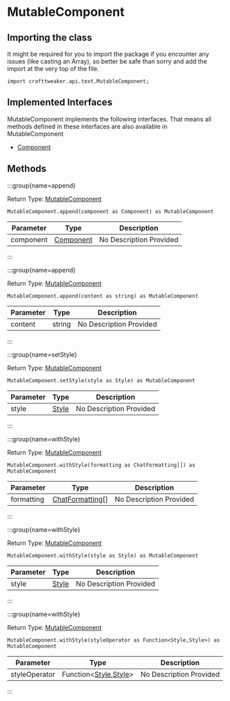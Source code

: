 # MutableComponent

## Importing the class

It might be required for you to import the package if you encounter any issues (like casting an Array), so better be safe than sorry and add the import at the very top of the file.
```zenscript
import crafttweaker.api.text.MutableComponent;
```


## Implemented Interfaces
MutableComponent implements the following interfaces. That means all methods defined in these interfaces are also available in MutableComponent

- [Component](/vanilla/api/text/Component)

## Methods

:::group{name=append}

Return Type: [MutableComponent](/vanilla/api/text/MutableComponent)

```zenscript
MutableComponent.append(component as Component) as MutableComponent
```

| Parameter | Type | Description |
|-----------|------|-------------|
| component | [Component](/vanilla/api/text/Component) | No Description Provided |


:::

:::group{name=append}

Return Type: [MutableComponent](/vanilla/api/text/MutableComponent)

```zenscript
MutableComponent.append(content as string) as MutableComponent
```

| Parameter | Type | Description |
|-----------|------|-------------|
| content | string | No Description Provided |


:::

:::group{name=setStyle}

Return Type: [MutableComponent](/vanilla/api/text/MutableComponent)

```zenscript
MutableComponent.setStyle(style as Style) as MutableComponent
```

| Parameter | Type | Description |
|-----------|------|-------------|
| style | [Style](/vanilla/api/text/Style) | No Description Provided |


:::

:::group{name=withStyle}

Return Type: [MutableComponent](/vanilla/api/text/MutableComponent)

```zenscript
MutableComponent.withStyle(formatting as ChatFormatting[]) as MutableComponent
```

| Parameter | Type | Description |
|-----------|------|-------------|
| formatting | [ChatFormatting](/vanilla/api/text/ChatFormatting)[] | No Description Provided |


:::

:::group{name=withStyle}

Return Type: [MutableComponent](/vanilla/api/text/MutableComponent)

```zenscript
MutableComponent.withStyle(style as Style) as MutableComponent
```

| Parameter | Type | Description |
|-----------|------|-------------|
| style | [Style](/vanilla/api/text/Style) | No Description Provided |


:::

:::group{name=withStyle}

Return Type: [MutableComponent](/vanilla/api/text/MutableComponent)

```zenscript
MutableComponent.withStyle(styleOperator as Function<Style,Style>) as MutableComponent
```

| Parameter | Type | Description |
|-----------|------|-------------|
| styleOperator | Function&lt;[Style](/vanilla/api/text/Style),[Style](/vanilla/api/text/Style)&gt; | No Description Provided |


:::


